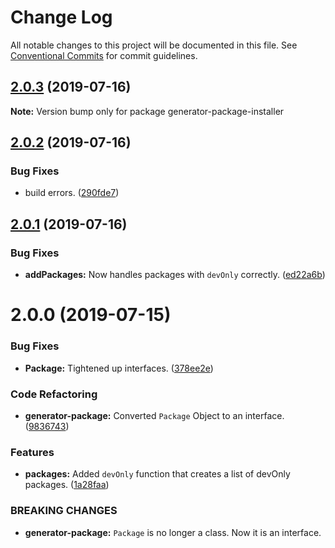 # Change Log

All notable changes to this project will be documented in this file.
See [Conventional Commits](https://conventionalcommits.org) for commit guidelines.

## [2.0.3](https://github.com/sbrow/generator-npm-package/compare/generator-package-installer@2.0.2...generator-package-installer@2.0.3) (2019-07-16)

**Note:** Version bump only for package generator-package-installer





## [2.0.2](https://github.com/sbrow/generator-npm-package/compare/generator-package-installer@2.0.1...generator-package-installer@2.0.2) (2019-07-16)


### Bug Fixes

* build errors. ([290fde7](https://github.com/sbrow/generator-npm-package/commit/290fde7))





## [2.0.1](https://github.com/sbrow/generator-npm-package/compare/generator-package-installer@2.0.0...generator-package-installer@2.0.1) (2019-07-16)


### Bug Fixes

* **addPackages:** Now handles packages with `devOnly` correctly. ([ed22a6b](https://github.com/sbrow/generator-npm-package/commit/ed22a6b))





# 2.0.0 (2019-07-15)


### Bug Fixes

* **Package:** Tightened up interfaces. ([378ee2e](https://github.com/sbrow/generator-npm-package/commit/378ee2e))


### Code Refactoring

* **generator-package:** Converted `Package` Object to an interface. ([9836743](https://github.com/sbrow/generator-npm-package/commit/9836743))


### Features

* **packages:** Added `devOnly` function that creates a list of devOnly packages. ([1a28faa](https://github.com/sbrow/generator-npm-package/commit/1a28faa))


### BREAKING CHANGES

* **generator-package:** `Package` is no longer a class. Now it is an interface.

